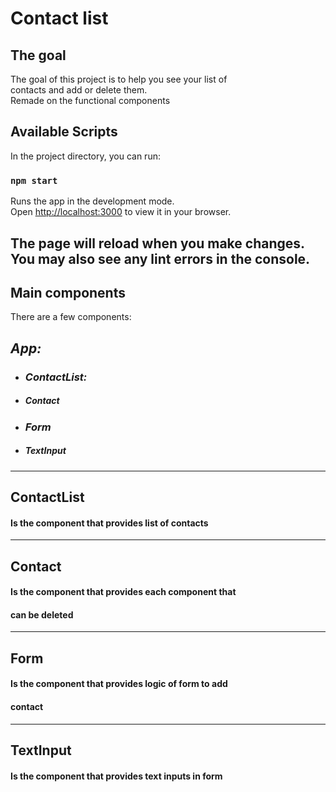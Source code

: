 # Contact list

## The goal

The goal of this project is to help you see your list of\
contacts and add or delete them.\
Remade on the functional components

## Available Scripts

In the project directory, you can run:

### `npm start`

Runs the app in the development mode.\
Open [http://localhost:3000](http://localhost:3000) to view it in your browser.

The page will reload when you make changes.\
You may also see any lint errors in the console.
---

## Main components

There are a few components:

## *App:*
- ### *ContactList:*
- ##### *Contact*
- ### *Form*
- ##### *TextInput*
---
## ContactList
#### Is the component that provides list of contacts

---
## Contact
#### Is the component that provides each component that
#### can be deleted

---
## Form
#### Is the component that provides logic of form to add
#### contact

---
## TextInput
#### Is the component that provides text inputs in form



